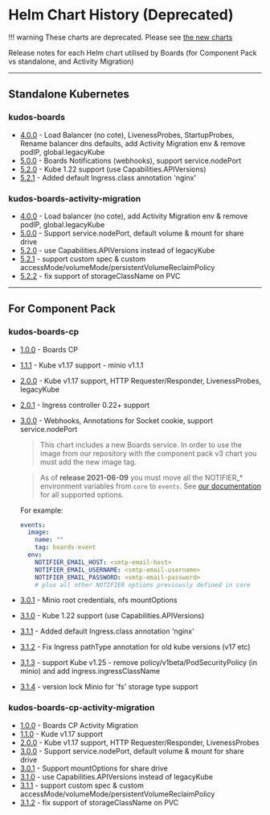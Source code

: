 
# Helm Chart History (Deprecated)

!!! warning
    These charts are deprecated. Please see [the new charts](helm-charts.md)

Release notes for each Helm chart utilised by Boards (for Component Pack vs standalone, and Activity Migration)

---

## Standalone Kubernetes

### kudos-boards

- [4.0.0](../assets/config/kubernetes/kudos-boards-4.0.0.tgz) - Load Balancer (no cote), LivenessProbes, StartupProbes, Rename balancer dns defaults, add Activity Migration env & remove podIP, global.legacyKube
- [5.0.0](../assets/config/kubernetes/kudos-boards-5.0.0.tgz) - Boards Notifications (webhooks), support service.nodePort
- [5.2.0](../assets/config/kubernetes/kudos-boards-5.2.0.tgz) - Kube 1.22 support (use Capabilities.APIVersions)
- [5.2.1](../assets/config/kubernetes/kudos-boards-5.2.1.tgz) - Added default Ingress.class annotation 'nginx'

### kudos-boards-activity-migration

- [4.0.0](../assets/config/kubernetes/kudos-boards-activity-migration-4.0.0.tgz) - Load balancer (no cote), add Activity Migration env & remove podIP, global.legacyKube
- [5.0.0](../assets/config/kubernetes/kudos-boards-activity-migration-5.0.0.tgz) - Support service.nodePort, default volume & mount for share drive
- [5.2.0](../assets/config/kubernetes/kudos-boards-activity-migration-5.2.0.tgz) - use Capabilities.APIVersions instead of legacyKube
- [5.2.1](../assets/config/kubernetes/kudos-boards-activity-migration-5.2.1.tgz) - support custom spec & custom accessMode/volumeMode/persistentVolumeReclaimPolicy
- [5.2.2](../assets/config/kubernetes/kudos-boards-activity-migration-5.2.2.tgz) - fix support of storageClassName on PVC

---

## For Component Pack

### kudos-boards-cp

- [1.0.0](../assets/config/kubernetes/kudos-boards-cp-1.0.0.tgz) - Boards CP
- [1.1.1](../assets/config/kubernetes/kudos-boards-cp-1.1.1.tgz) - Kube v1.17 support - minio v1.1.1
- [2.0.0](../assets/config/kubernetes/kudos-boards-cp-2.0.0.tgz) - Kube v1.17 support, HTTP Requester/Responder, LivenessProbes, legacyKube
- [2.0.1](../assets/config/kubernetes/kudos-boards-cp-2.0.1.tgz) - Ingress controller 0.22+ support
- [3.0.0](../assets/config/kubernetes/kudos-boards-cp-3.0.0.tgz) - Webhooks, Annotations for Socket cookie, support service.nodePort

    > This chart includes a new Boards service. In order to use the image from our repository with the component pack v3 chart you must add the new image tag.

    > As of **release 2021-06-09** you must move all the NOTIFIER_* environment variables from `core` to `events`. See [our documentation](env/common.md) for all supported options.

    For example:

    ```yaml
    events:
      image:
        name: ""
        tag: boards-event
      env:
        NOTIFIER_EMAIL_HOST: <smtp-email-host>
        NOTIFIER_EMAIL_USERNAME: <smtp-email-username>
        NOTIFIER_EMAIL_PASSWORD: <smtp-email-password>
        # plus all other NOTIFIER options previously defined in core
    ```

- [3.0.1](../assets/config/kubernetes/kudos-boards-cp-3.0.1.tgz) - Minio root credentials, nfs mountOptions
- [3.1.0](../assets/config/kubernetes/kudos-boards-cp-3.1.0.tgz) - Kube 1.22 support (use Capabilities.APIVersions)
- [3.1.1](../assets/config/kubernetes/kudos-boards-cp-3.1.1.tgz) - Added default Ingress.class annotation 'nginx'
- [3.1.2](../assets/config/kubernetes/kudos-boards-cp-3.1.2.tgz) - Fix Ingress pathType annotation for old kube versions (v17 etc)
- [3.1.3](../assets/config/kubernetes/kudos-boards-cp-3.1.3.tgz) - support Kube v1.25 - remove policy/v1beta/PodSecurityPolicy (in minio) and add ingress.ingressClassName
- [3.1.4](../assets/config/kubernetes/kudos-boards-cp-3.1.4.tgz) - version lock Minio for 'fs' storage type support

### kudos-boards-cp-activity-migration

- [1.0.0](../assets/config/kubernetes/kudos-boards-cp-activity-migration-1.0.0.tgz) - Boards CP Activity Migration
- [1.1.0](../assets/config/kubernetes/kudos-boards-cp-activity-migration-1.1.0.tgz) - Kude v1.17 support
- [2.0.0](../assets/config/kubernetes/kudos-boards-cp-activity-migration-2.0.0.tgz) - Kube v1.17 support, HTTP Requester/Responder, LivenessProbes
- [3.0.0](../assets/config/kubernetes/kudos-boards-cp-activity-migration-3.0.0.tgz) - Support service.nodePort, default volume & mount for share drive
- [3.0.1](../assets/config/kubernetes/kudos-boards-cp-activity-migration-3.0.1.tgz) - Support mountOptions for share drive
- [3.1.0](../assets/config/kubernetes/kudos-boards-cp-activity-migration-3.1.0.tgz) - use Capabilities.APIVersions instead of legacyKube
- [3.1.1](../assets/config/kubernetes/kudos-boards-cp-activity-migration-3.1.1.tgz) - support custom spec & custom accessMode/volumeMode/persistentVolumeReclaimPolicy
- [3.1.2](../assets/config/kubernetes/kudos-boards-cp-activity-migration-3.1.2.tgz) - fix support of storageClassName on PVC
